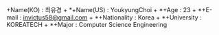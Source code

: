 +Name(KO) : 최유경
+
*+Name(US) : YoukyungChoi
+
*+Age : 23
+
*+E-mail : invictus58@gmail.com
+
*+Nationality : Korea
+
*+University : KOREATECH
+
*+Major : Computer Science Engineering

